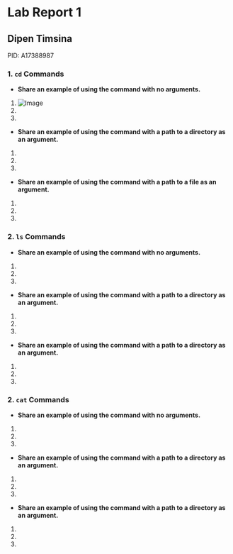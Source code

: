 # Lab Report 1


## Dipen Timsina 
PID: A17388987

### 1. `cd` Commands
+ **Share an example of using the command with no arguments.**
1.  ![Image]()
2. 
3. 

+ **Share an example of using the command with a path to a directory as an argument.**
1.
2.
3.

+ **Share an example of using the command with a path to a file as an argument.** 
1.
2.
3. 



### 2. `ls` Commands 
+ **Share an example of using the command with no arguments.**
1. 
2. 
3. 

+ **Share an example of using the command with a path to a directory as an argument.**
1.
2.
3.

+ **Share an example of using the command with a path to a directory as an argument.**
1.
2.
3. 

    


### 2. `cat` Commands 
+ **Share an example of using the command with no arguments.**
1. 
2. 
3. 

+ **Share an example of using the command with a path to a directory as an argument.**
1.
2.
3.

+ **Share an example of using the command with a path to a directory as an argument.**
1.
2.
3. 